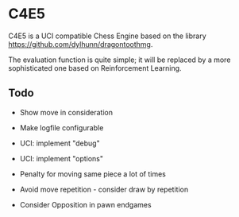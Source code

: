 # C4E5
C4E5 is a UCI compatible Chess Engine based on the library https://github.com/dylhunn/dragontoothmg.

The evaluation function is quite simple; it will be replaced by a more sophisticated one based on Reinforcement Learning.

## Todo
* Show move in consideration
* Make logfile configurable

* UCI: implement "debug"
* UCI: implement "options"
* Penalty for moving same piece a lot of times
* Avoid move repetition - consider draw by repetition
* Consider Opposition in pawn endgames

